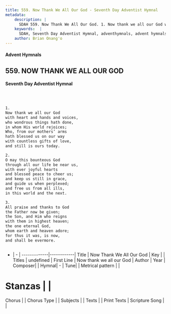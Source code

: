 ```yaml
---
title: 559. Now Thank We All Our God - Seventh Day Adventist Hymnal
metadata:
    description: |
      SDAH 559. Now Thank We All Our God. 1. Now thank we all our God with heart and hands and voices, who wondrous things hath done, in whom His world rejoices; Who, from our mothers’ arms hath blessed us on our way with countless gifts of love, and still is ours today.
    keywords:  |
      SDAH, Seventh Day Adventist Hymnal, adventhymnals, advent hymnals, Now Thank We All Our God, Now thank we all our God 
    author: Brian Onang'o
---
```


#### Advent Hymnals
## 559. NOW THANK WE ALL OUR GOD
#### Seventh Day Adventist Hymnal

```txt



1.
Now thank we all our God
with heart and hands and voices,
who wondrous things hath done,
in whom His world rejoices;
Who, from our mothers’ arms
hath blessed us on our way
with countless gifts of love,
and still is ours today.

2.
O may this bounteous God
through all our life be near us,
with ever joyful hearts
and blessed peace to cheer us;
and keep us still in grace,
and guide us when perplexed;
and free us from all ills,
in this world and the next.

3.
All praise and thanks to God
the Father now be given;
the Son, and Him who reigns
with them in highest heaven;
the one eternal God,
whom earth and heaven adore;
for thus it was, is now,
and shall be evermore.



```

- |   -  |
-------------|------------|
Title | Now Thank We All Our God |
Key |  |
Titles | undefined |
First Line | Now thank we all our God |
Author | 
Year | 
Composer|  |
Hymnal|  - |
Tune|  |
Metrical pattern | |
# Stanzas |  |
Chorus |  |
Chorus Type |  |
Subjects |  |
Texts |  |
Print Texts | 
Scripture Song |  |
  
